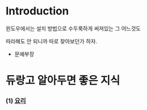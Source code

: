 # Introduction

윈도우에서는 설치 방법으로 수두룩하게 써져있는 그 어느것도

따라해도 안 되니까 따로 찾아보던가 하자.

- 문예부장

# 듀랑고 알아두면 좋은 지식

### (1) [요리](/durango/cook/index.md)